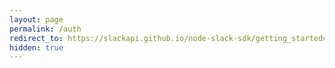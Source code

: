 ```yaml
---
layout: page
permalink: /auth
redirect_to: https://slackapi.github.io/node-slack-sdk/getting_started#getting-a-token-to-use-the-web-api
hidden: true
---
```

